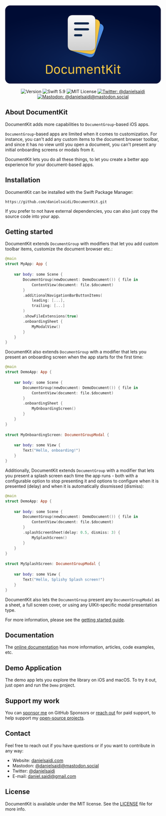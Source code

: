 <p align="center">
    <img src ="Resources/Logo_GitHub.png" alt="DocumentKit Logo" title="DocumentKit" />
</p>

<p align="center">
    <img src="https://img.shields.io/github/v/release/danielsaidi/DocumentKit?color=%2300550&sort=semver" alt="Version" title="Version" />
    <img src="https://img.shields.io/badge/swift-5.9-orange.svg" alt="Swift 5.9" title="Swift 5.9" />
    <img src="https://img.shields.io/github/license/danielsaidi/DocumentKit" alt="MIT License" title="MIT License" />
    <a href="https://twitter.com/danielsaidi"><img src="https://img.shields.io/twitter/url?label=Twitter&style=social&url=https%3A%2F%2Ftwitter.com%2Fdanielsaidi" alt="Twitter: @danielsaidi" title="Twitter: @danielsaidi" /></a>
    <a href="https://mastodon.social/@danielsaidi"><img src="https://img.shields.io/mastodon/follow/000253346?label=mastodon&style=social" alt="Mastodon: @danielsaidi@mastodon.social" title="Mastodon: @danielsaidi@mastodon.social" /></a>
</p>



## About DocumentKit

DocumentKit adds more capabilities to `DocumentGroup`-based iOS apps.

`DocumentGroup`-based apps are limited when it comes to customization. For instance, you can't add any custom items to the document browser toolbar, and since it has no view until you open a document, you can't present any initial onboarding screens or modals from it. 

DocumentKit lets you do all these things, to let you create a better app experience for your document-based apps.



## Installation

DocumentKit can be installed with the Swift Package Manager:

```
https://github.com/danielsaidi/DocumentKit.git
```

If you prefer to not have external dependencies, you can also just copy the source code into your app.



## Getting started

DocumentKit extends `DocumentGroup` with modifiers that let you add custom toolbar items, customize the document browser etc.:

```swift
@main
struct MyApp: App {

    var body: some Scene {
        DocumentGroup(newDocument: DemoDocument()) { file in
            ContentView(document: file.$document)
        }
        .additionalNavigationBarButtonItems(
            leading: [...],
            trailing: [...]
        )
        .showFileExtensions(true)
        .onboardingSheet {
            MyModalView()
        }
    }
}
```

DocumentKit also extends `DocumentGroup` with a modifier that lets you present an onboarding screen when the app starts for the first time:

```swift
@main
struct DemoApp: App {

    var body: some Scene {
        DocumentGroup(newDocument: DemoDocument()) { file in
            ContentView(document: file.$document)
        }
        .onboardingSheet {
            MyOnboardingScreen()
        }
    }
}

struct MyOnboardingScreen: DocumentGroupModal {

    var body: some View {
        Text("Hello, onboarding!")
    }
}
```

Additionally, DocumentKit extends `DocumentGroup` with a modifier that lets you present a splash screen each time the app runs - both with a configurable option to stop presenting it and options to configure when it is presented (delay) and when it is automatically dissmissed (dismiss):

```swift
@main
struct DemoApp: App {

    var body: some Scene {
        DocumentGroup(newDocument: DemoDocument()) { file in
            ContentView(document: file.$document)
        }
        .splashScreenSheet(delay: 0.5, dismiss: 3) {
            MySplashScreen()
        }
    }
}

struct MySplashScreen: DocumentGroupModal {

    var body: some View {
        Text("Hello, Splishy Splash screen!")
    }
}
```
 
DocumentKit also lets the `DocumentGroup` present any `DocumentGroupModal` as a sheet, a full screen cover, or using any UIKit-specific modal presentation type.

For more information, please see the [getting started guide][Getting-Started]. 



## Documentation

The [online documentation][Documentation] has more information, articles, code examples, etc.



## Demo Application

The demo app lets you explore the library on iOS and macOS. To try it out, just open and run the `Demo` project.



## Support my work

You can [sponsor me][Sponsors] on GitHub Sponsors or [reach out][Email] for paid support, to help support my [open-source projects][GitHub].



## Contact

Feel free to reach out if you have questions or if you want to contribute in any way:

* Website: [danielsaidi.com][Website]
* Mastodon: [@danielsaidi@mastodon.social][Mastodon]
* Twitter: [@danielsaidi][Twitter]
* E-mail: [daniel.saidi@gmail.com][Email]



## License

DocumentKit is available under the MIT license. See the [LICENSE][License] file for more info.



[Email]: mailto:daniel.saidi@gmail.com
[Website]: https://www.danielsaidi.com
[GitHub]: https://www.github.com/danielsaidi
[Twitter]: https://www.twitter.com/danielsaidi
[Mastodon]: https://mastodon.social/@danielsaidi
[Sponsors]: https://github.com/sponsors/danielsaidi

[Documentation]: https://danielsaidi.github.io/DocumentKit/documentation/documentkit/
[Getting-Started]: https://danielsaidi.github.io/DocumentKit/documentation/documentkit/getting-started
[License]: https://github.com/danielsaidi/DocumentKit/blob/master/LICENSE
